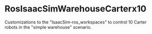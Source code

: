 # RosIsaacSimWarehouseCarterx10
Customizations to the "IsaacSim-ros_workspaces" to control 10 Carter robots in the "simple warehouse" scenario.

